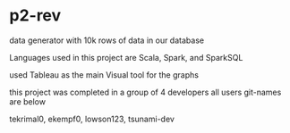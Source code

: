 # p2-rev
data generator with 10k rows of data in our database

Languages used in this project are Scala, Spark, and SparkSQL

used Tableau as the main Visual tool for the graphs 

this project was completed in a group of 4 developers all users git-names are below


tekrimal0,
ekempf0, 
lowson123,
tsunami-dev
